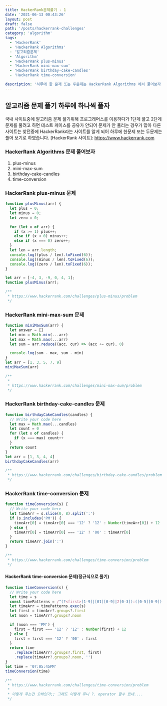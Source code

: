 ```yaml
---
title: HackerRank문제풀기 - 1
date: '2021-06-13 00:43:26'
layout: post
draft: false
path: '/posts/hackerrank-challenges'
category: 'algorithm'
tags:
  - 'HackerRank'
  - 'HackerRank Algorithms'
  - '알고리즘문제'
  - 'Algorithm'
  - 'HackerRank plus-minus'
  - 'HackerRank mini-max-sum'
  - 'HackerRank birthday-cake-candles'
  - 'HackerRank time-conversion'

description: '하루에 한 문제 또는 두문제는 HackerRank Algorithms 에서 풀어보자 알고리즘 (Algorithm) 공부하다 보면 언젠가 이직이나 회사에서 활용하기를 코딩테스트 준비!! plus-minus, mini-max-sum, birthday-cake-candle, time-conversion'
---
```


## 알고리즘 문제 풀기 하루에 하나씩 풀자

국내 사이트중에 알고리즘 문제 풀기위해 프로그래머스를 이용하다가 1단계 풀고 2단계 문제를 풀려고 하면 테스트 케이스를 공유가 안되어 문제가 안 풀리는 경우가 많아 다른 사이트는 찾던중에
HackerRank라는 사이트를 알게 되어 하루에 한문제 또는 두문제는 풀어 보기로 하였습니다. [HackerRank 사이트]: https://www.hackerrank.com

### HackerRank Algorithms 문제 풀어보자

1. plus-minus
2. mini-max-sum
3. birthday-cake-candles
4. time-conversion

### HackerRank plus-minus 문제

```javascript
function plusMinus(arr) {
  let plus = 0;
  let minus = 0;
  let zero = 0;

  for (let x of arr) {
    if (x >= 1) plus++;
    else if (x < 0) minus++;
    else if (x === 0) zero++;
  }
  let len = arr.length;
  console.log((plus / len).toFixed(6));
  console.log((minus / len).toFixed(6));
  console.log((zero / len).toFixed(6));
}

let arr = [-4, 3, -9, 0, 4, 1];
function plusMinus(arr);

/**
 * https://www.hackerrank.com/challenges/plus-minus/problem
 */
```

### HackerRank mini-max-sum 문제

```javascript
function miniMaxSum(arr) {
  let answer = []
  let min = Math.min(...arr)
  let max = Math.max(...arr)
  let sum = arr.reduce((acc, cur) => (acc += cur), 0)

  console.log(sum - max, sum - min)
}
let arr = [1, 3, 5, 7, 9]
miniMaxSum(arr)

/**
 *
 * https://www.hackerrank.com/challenges/mini-max-sum/problem
 */
```

### HackerRank birthday-cake-candles 문제

```javascript
function birthdayCakeCandles(candles) {
  // Write your code here
  let max = Math.max(...candles)
  let count = 0
  for (let x of candles) {
    if (x === max) count++
  }
  return count
}
let arr = [1, 3, 4, 4]
birthdayCakeCandles(arr)

/**
 * https://www.hackerrank.com/challenges/birthday-cake-candles/problem
 */
```

### HackerRank time-conversion 문제

```javascript
function timeConversion(s) {
  // Write your code here
  let timeArr = s.slice(0, 8).split(':')
  if (s.includes('PM')) {
    timeArr[0] = timeArr[0] === '12' ? '12' : Number(timeArr[0]) + 12
  } else {
    timeArr[0] = timeArr[0] === '12' ? '00' : timeArr[0]
  }
  return timeArr.join(':')
}

/**
 * https://www.hackerrank.com/challenges/time-conversion/problem
 */
```

#### HackerRank time-conversion 문제(정규식으로 풀기)

```javascript
function timeConversion(s) {
  // Write your code here
  let time = s
  const timePatterns = /^(?<first>[1-9]|[01][0-9]|2[0-3]):([0-5][0-9]):([0-5][0-9])(?<noon>[PM|AM]\w)/g
  let timeArr = timePatterns.exec(s)
  let first = timeArr?.groups?.first
  let noon = timeArr?.groups?.noon

  if (noon === 'PM') {
    first = first === '12' ? '12' : Number(first) + 12
  } else {
    first = first === '12' ? '00' : first
  }
  return time
    .replace(timeArr?.groups?.first, first)
    .replace(timeArr?.groups?.noon, '')
}
let time = '07:05:45PM'
timeConversion(time)

/**
 * https://www.hackerrank.com/challenges/time-conversion/problem
 *
 * 이렇게 푸는건 오바인가;; 그래도 이렇게 푸니 ?. operator 할수 있네....
 */
```
